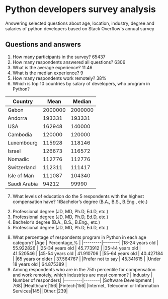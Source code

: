 # Python developers survey analysis
Answering selected questions about age, location, industry, degree and salaries of python developers based on Stack Overflow's annual survey
## Questions and answers
1. How many participants in the survey? 65437
2. How many respondents answered all questions? 6306
3. What is the average experience? 11.46
4. What is the median experience? 9
5. How many respondents work remotely? 38%
6. Which is top 10 countries by salary of developers, who program in Python?

| Country         | Mean     | Median   |
|-----------------|----------|----------|
| Gabon           | 2000000  | 2000000  |
| Andorra         | 193331   | 193331   |
| USA             | 162948   | 140000   |
| Cambodia        | 120000   | 120000   |
| Luxembourg      | 115928   | 118146   |
| Israel          | 126673   | 116572   |
| Nomadic         | 112776   | 112776   |
| Switzerland     | 112311   | 111417   |
| Isle of Man     | 111087   | 104340   |
| Saudi Arabia    | 94212    | 99990    |

7. What levels of education do the 5 respondents with the highest compensation have? 
1)Bachelor’s degree (B.A., B.S., B.Eng., etc.)
2) Professional degree (JD, MD, Ph.D, Ed.D, etc.)
3) Professional degree (JD, MD, Ph.D, Ed.D, etc.)
4) Bachelor’s degree (B.A., B.S., B.Eng., etc.)
5) Professional degree (JD, MD, Ph.D, Ed.D, etc.)
8. What percentage of respondents program in Python in each age category?
|Age | Percentage,% |
|---------|--------|
|18-24 years old    | 55.922826 |
|25-34 years old    | 45.773912 |
|35-44 years old    | 41.520546 |
|45-54 years old    | 41.910706 |
|55-64 years old    | 40.427184 |
|65 years or older  | 37.564767 |
|Prefer not to say  | 45.341615 |
|Under 18 years old | 64.875389 |
9. Among respondents who are in the 75th percentile for compensation and work remotely, which industries are most common?
| Industry | Number of responders|
|---------|--------|
|Software Development | 768|
|Healthcare|156|
|Fintech|156|
|Internet, Telecomm or Information Services|145|
|Other:|239|
